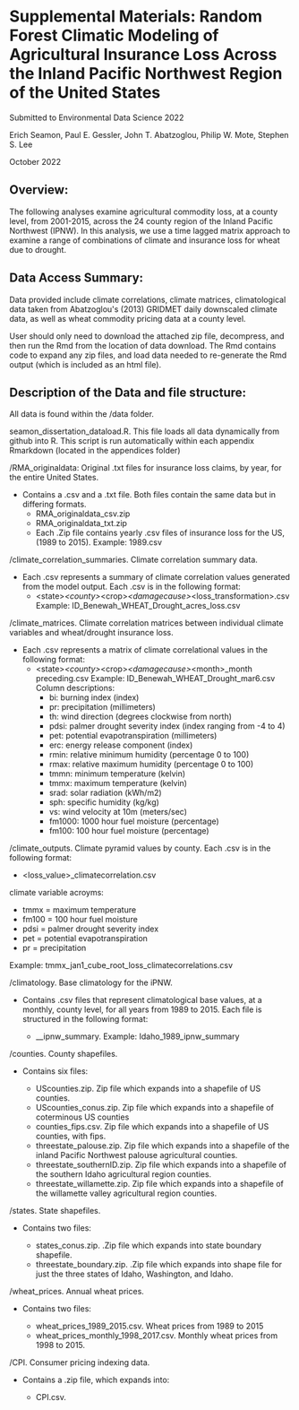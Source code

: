 # Supplemental Materials: Random Forest Climatic Modeling of Agricultural Insurance Loss Across the Inland Pacific Northwest Region of the United States

Submitted to Environmental Data Science 2022

Erich Seamon, Paul E. Gessler, John T. Abatzoglou, Philip W. Mote, Stephen S. Lee

October 2022

## Overview:

The following analyses examine agricultural commodity loss, at a county level, from 2001-2015, across the 24 county region of the Inland Pacific Northwest (IPNW). In this analysis, we use a time lagged matrix approach to examine a range of combinations of climate and insurance loss for wheat due to drought.

## Data Access Summary:

Data provided include climate correlations, climate matrices, climatological data taken from Abatzoglou's (2013) GRIDMET daily downscaled climate data, as well as wheat commodity pricing data at a county level.

User should only need to download the attached zip file, decompress, and then run the Rmd from the location of data download.  The Rmd contains code to expand any zip files, and load data needed to re-generate the Rmd output (which is included as an html file).

## Description of the Data and file structure:

All data is found within the /data folder. 

seamon_dissertation_dataload.R. This file loads all data dynamically from github into R. This script is run automatically within each appendix Rmarkdown (located in the appendices folder)

/RMA_originaldata: Original .txt files for insurance loss claims, by year, for the entire United States.

 - Contains a .csv and a .txt file. Both files contain the same data but in differing formats.
   - RMA_originaldata_csv.zip
   - RMA_originaldata_txt.zip 
   - Each .Zip file contains yearly .csv files of insurance loss for the US, (1989 to 2015). Example: 1989.csv

/climate_correlation_summaries. Climate correlation summary data.

 - Each .csv represents a summary of climate correlation values generated from the model output. Each .csv is in the following format:
   - &lt;state&gt;_&lt;county&gt;_&lt;crop&gt;_&lt;damagecause&gt;_&lt;loss_transformation&gt;.csv
   Example: ID_Benewah_WHEAT_Drought_acres_loss.csv

/climate_matrices. Climate correlation matrices between individual climate variables and wheat/drought insurance loss. 

 - Each .csv represents a matrix of climate correlational values in the following format:
   - &lt;state&gt;_&lt;county&gt;_&lt;crop&gt;_&lt;damagecause&gt;_&lt;month&gt;_month preceding.csv
   Example: ID_Benewah_WHEAT_Drought_mar6.csv
   Column descriptions:
     - bi: burning index (index)
     - pr: precipitation (millimeters)
     - th: wind direction (degrees clockwise from north)
     - pdsi: palmer drought severity index (index ranging from -4 to 4)
     - pet: potential evapotranspiration (millimeters)
     - erc: energy release component (index)
     - rmin: relative minimum humidity (percentage 0 to 100)
     - rmax: relative maximum humidity (percentage 0 to 100)
     - tmmn: minimum temperature (kelvin)
     - tmmx: maximum temperature (kelvin)
     - srad: solar radiation (kWh/m2)
     - sph: specific humidity (kg/kg)
     - vs: wind velocity at 10m (meters/sec)
     - fm1000: 1000 hour fuel moisture (percentage)
     - fm100: 100 hour fuel moisture (percentage)
     
/climate_outputs. Climate pyramid values by county.  Each .csv is in the following format:

 - <climate variable>_<month><months preceding>_<loss_value>_climatecorrelation.csv
 
 climate variable acroyms:
 
   - tmmx = maximum temperature
   - fm100 = 100 hour fuel moisture
   - pdsi = palmer drought severity index
   - pet = potential evapotranspiration
   - pr = precipitation
  
   Example: tmmx_jan1_cube_root_loss_climatecorrelations.csv
  
/climatology. Base climatology for the iPNW.

 - Contains .csv files that represent climatological base values, at a monthly, county level, for all years from 1989 to 2015.  Each file is structured in   the following format:

   - <state>_<year>_ipnw_summary.  Example: Idaho_1989_ipnw_summary

/counties. County shapefiles.

 - Contains six files:
 
   - UScounties.zip. Zip file which expands into a shapefile of US counties.
   - UScounties_conus.zip. Zip file which expands into a shapefile of coterminous US counties 
   - counties_fips.csv.  Zip file which expands into a shapefile of US counties, with fips.
   - threestate_palouse.zip.  Zip file which expands into a shapefile of the inland Pacific Northwest palouse agricultural counties.
   - threestate_southernID.zip.  Zip file which expands into a shapefile of the southern Idaho agricultural region counties.
   - threestate_willamette.zip.  Zip file which expands into a shapefile of the willamette valley agricultural region counties.

/states. State shapefiles.

- Contains two files:
  
  - states_conus.zip.  .Zip file which expands into state boundary shapefile.
  - threestate_boundary.zip. .Zip file which expands into shape file for just the three states of Idaho, Washington, and Idaho.

/wheat_prices. Annual wheat prices.

- Contains two files:
  
  - wheat_prices_1989_2015.csv.  Wheat prices from 1989 to 2015
  - wheat_prices_monthly_1998_2017.csv.  Monthly wheat prices from 1998 to 2015.

/CPI. Consumer pricing indexing data.  

- Contains a .zip file, which expands into:
 
  - CPI.csv.

